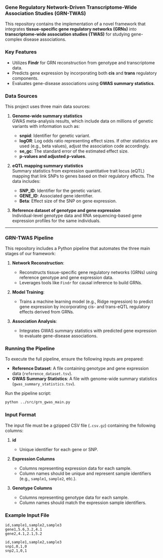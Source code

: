 ### Gene Regulatory Network-Driven Transcriptome-Wide Association Studies (GRN-TWAS)

This repository contains the implementation of a novel framework that integrates **tissue-specific gene regulatory networks (GRNs)** into **transcriptome-wide association studies (TWAS)** for studying gene-complex disease associations.

### Key Features
- Utilizes **Findr** for GRN reconstruction from genotype and transcriptome data.
- Predicts gene expression by incorporating both **cis** and **trans** regulatory components.
- Evaluates gene-disease associations using **GWAS summary statistics**.

### Data Sources
This project uses three main data sources:

1. **Genome-wide summary statistics**  
   GWAS meta-analysis results, which include data on millions of genetic variants with information such as:
   - **snpid**: Identifier for genetic variant.
   - **logOR**: Log odds ratio representing effect sizes. If other statistics are used (e.g., beta values), adjust the association code accordingly.
   - **se_gc**: The standard error of the estimated effect size.
   - **p-values and adjusted p-values**.

2. **eQTL mapping summary statistics**  
   Summary statistics from expression quantitative trait locus (eQTL) mapping that link SNPs to genes based on their regulatory effects. The data includes:
   - **SNP_ID**: Identifier for the genetic variant.
   - **GENE_ID**: Associated gene identifier.
   - **Beta**: Effect size of the SNP on gene expression.

3. **Reference dataset of genotype and gene expression**  
   Individual-level genotype data and RNA sequencing-based gene expression profiles for the same individuals.

---




### GRN-TWAS Pipeline

This repository includes a Python pipeline that automates the three main stages of our framework:

1. **Network Reconstruction**: 
   - Reconstructs tissue-specific gene regulatory networks (GRNs) using reference genotype and gene expression data.
   - Leverages tools like `Findr` for causal inference to build GRNs.

2. **Model Training**: 
   - Trains a machine learning model (e.g., Ridge regression) to predict gene expression by incorporating cis- and trans-eQTL regulatory effects derived from GRNs.

3. **Association Analysis**: 
   - Integrates GWAS summary statistics with predicted gene expression to evaluate gene-disease associations.

### Running the Pipeline

To execute the full pipeline, ensure the following inputs are prepared:
- **Reference Dataset**: A file containing genotype and gene expression data (`reference_dataset.tsv`).
- **GWAS Summary Statistics**: A file with genome-wide summary statistics (`gwas_summary_statistics.tsv`).

Run the pipeline script:

```bash
python ../src/grn_gwas_main.py 
```




### Input Format
The input file must be a gzipped CSV file (`.csv.gz`) containing the following columns:

1. **id**  
   - Unique identifier for each gene or SNP.

2. **Expression Columns**  
   - Columns representing expression data for each sample.
   - Column names should be unique and represent sample identifiers (e.g., `sample1`, `sample2`, etc.).

3. **Genotype Columns**  
   - Columns representing genotype data for each sample.
   - Column names should match the expression sample identifiers.

### Example Input File
```csv
id,sample1,sample2,sample3
gene1,5.6,3.2,4.1
gene2,4.1,2.1,5.2
```
```csv
id,sample1,sample2,sample3
snp1,0,1,0
snp2,1,0,1
```


